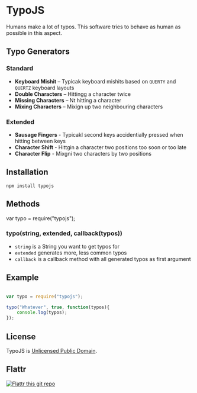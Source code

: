 # TypoJS

Humans make a lot of typos. This software tries to behave as human as possible in this aspect. 

## Typo Generators

### Standard

* __Keyboard Mishit__ – Typicak keyboard mishits based on `QUERTY` and `QUERTZ` keyboard layouts
* __Double Characters__ – Hittingg a character twice
* __Missing Characters__ – Nt hitting a character
* __Mixing Characters__ – Mixign up two neighbouring characters

### Extended

* __Sausage Fingers__ - Typicakl second keys accidentially pressed when hitting between keys
* __Character Shift__ - Hittgin a character two positions too soon or too late 
* __Character Flip__ - Mixgni two characters by two positions 

## Installation

````
npm install typojs
````

## Methods

var typo = require("typojs");

### typo(string, extended, callback(typos))

* `string` is a String you want to get typos for
* `extended` generates more, less common typos
* `callback` is a callback method with all generated typos as first argument

## Example

```` javascript

var typo = require("typojs");

typo("Whatever", true, function(typos){
	console.log(typos);
});

````

## License

TypoJS is [Unlicensed Public Domain](http://unlicense.org/UNLICENSE).

## Flattr

[![Flattr this git repo](http://api.flattr.com/button/flattr-badge-large.png)](https://flattr.com/submit/auto?user_id=yetzt&url=http://github.com/yetzt/node-typojs&title=TypoJS&language=&tags=github&category=software)

